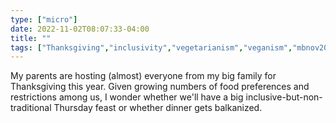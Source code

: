 ```yaml
---
type: ["micro"]
date: 2022-11-02T08:07:33-04:00
title: ""
tags: ["Thanksgiving","inclusivity","vegetarianism","veganism","mbnov2022"]
---
```

My parents are hosting (almost) everyone from my big family for Thanksgiving this year. Given growing numbers of food preferences and restrictions among us, I wonder whether we'll have a big inclusive-but-non-traditional Thursday feast or whether dinner gets balkanized.
